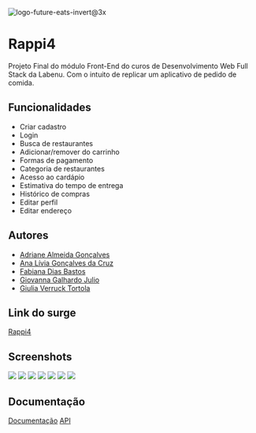 ![logo-future-eats-invert@3x](https://user-images.githubusercontent.com/98356629/181862233-be3e57dc-071a-46b6-8e1b-2934de63d6d7.png)

# Rappi4

Projeto Final do módulo Front-End do curos de Desenvolvimento Web Full Stack da Labenu. Com o intuito de replicar um aplicativo de pedido de comida. 


## Funcionalidades

- Criar cadastro
- Login
- Busca de restaurantes
- Adicionar/remover do carrinho
- Formas de pagamento
- Categoria de restaurantes
- Acesso ao cardápio
- Estimativa do tempo de entrega
- Histórico de compras
- Editar perfil
- Editar endereço


## Autores

- [Adriane Almeida Gonçalves](https://github.com/adrianegonaves)
- [Ana Lívia Gonçalves da Cruz](https://github.com/Xoxo31)
- [Fabiana Dias Bastos](https://github.com/fabidbastos)
- [Giovanna Galhardo Julio](https://github.com/giojulio)
- [Giulia Verruck Tortola ](https://github.com/giuliaverruck)

## Link do surge
[Rappi4](https://abusive-volcano.surge.sh/)
## Screenshots
<img src='https://cdn.discordapp.com/attachments/939993059670757458/1003461597957722113/mobile.png' />
<img src='https://cdn.discordapp.com/attachments/939993059670757458/1003461598360387584/mobile_1.png' />
<img src='https://cdn.discordapp.com/attachments/939993059670757458/1003461598716899338/mobile_2.png' />
<img src='https://cdn.discordapp.com/attachments/939993059670757458/1003461599081791648/mobile_3.png' />
<img src='https://cdn.discordapp.com/attachments/939993059670757458/1003461599446708314/mobile_4.png' />
<img src='https://cdn.discordapp.com/attachments/939993059670757458/1003461599757074523/mobile_5.png' />
<img src='https://cdn.discordapp.com/attachments/939993059670757458/1003461600189108314/mobile_6.png' />


## Documentação

[Documentação](https://app.zeplin.io/project/5dd5ae92669af1bc817c8359)
[API](https://documenter.getpostman.com/view/7549981/SWTEdGtT#3203689e-ea05-466a-8a5a-8ebc6c5f271e)

